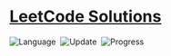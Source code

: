 # [LeetCode Solutions](https://leetcode.com/problemset/all/)

![Language](https://img.shields.io/badge/language-Modern%20C++-orange.svg)&nbsp;
![Update](https://img.shields.io/badge/update-daily-green.svg)&nbsp;
![Progress](https://img.shields.io/badge/progress-0%20%2F%20500-ff69b4.svg)&nbsp;
